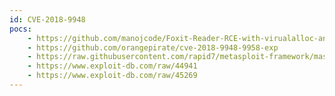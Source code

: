 ```yaml
---
id: CVE-2018-9948
pocs:
    - https://github.com/manojcode/Foxit-Reader-RCE-with-virualalloc-and-shellcode-for-CVE-2018-9948-and-CVE-2018-9958
    - https://github.com/orangepirate/cve-2018-9948-9958-exp
    - https://raw.githubusercontent.com/rapid7/metasploit-framework/master/modules/exploits/windows/fileformat/foxit_reader_uaf.rb
    - https://www.exploit-db.com/raw/44941
    - https://www.exploit-db.com/raw/45269
---
```

